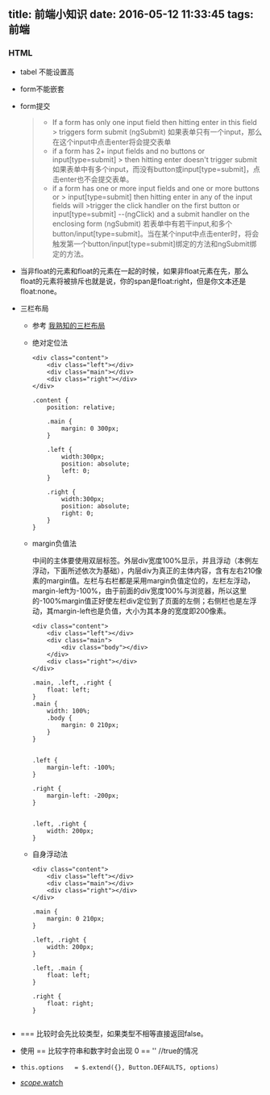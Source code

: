 title: 前端小知识
date: 2016-05-12 11:33:45
tags: 前端
---
### HTML

* tabel 不能设置高
* form不能嵌套
* form提交
	
	> * If a form has only one input field then hitting enter in this field 	>	triggers form submit (ngSubmit)
	>  如果表单只有一个input，那么在这个input中点击enter将会提交表单
	> * if a form has 2+ input fields and no buttons or input[type=submit] 	> then 	hitting enter doesn't trigger submit
	> 如果表单中有多个input，而没有button或input[type=submit]，点击enter也不会提交表单。
	> * if a form has one or more input fields and one or more buttons or 	> input[type=submit] then hitting enter in any of the input fields will 	>trigger the click handler on the first button or input[type=submit] 	--(ngClick) and a submit handler on the enclosing form (ngSubmit) 若表单中有若干input,和多个button/input[type=submit]。当在某个input中点击enter时，将会触发第一个button/input[type=submit]绑定的方法和ngSubmit绑定的方法。

* 当非float的元素和float的元素在一起的时候，如果非float元素在先，那么float的元素将被排斥也就是说，你的span是float:right，但是你文本还是float:none。
* 三栏布局
	* 参考
		[我熟知的三栏布局](http://www.zhangxinxu.com/wordpress/2009/11/%E6%88%91%E7%86%9F%E7%9F%A5%E7%9A%84%E4%B8%89%E7%A7%8D%E4%B8%89%E6%A0%8F%E7%BD%91%E9%A1%B5%E5%AE%BD%E5%BA%A6%E8%87%AA%E9%80%82%E5%BA%94%E5%B8%83%E5%B1%80%E6%96%B9%E6%B3%95/)
	* 绝对定位法
		
		```
		<div class="content">
			<div class="left"></div>
			<div class="main"></div>
			<div class="right"></div>
		</div>
		
		.content {
			position: relative;
			
			.main {
				margin: 0 300px; 
			}
			
			.left {
				width:300px;
				position: absolute;
				left: 0;
			}
			
			.right {
				width:300px;
				position: absolute;
				right: 0;
			}
		}
		
		```
		
	* margin负值法
	
		中间的主体要使用双层标签。外层div宽度100%显示，并且浮动（本例左浮动，下面所述依次为基础），内层div为真正的主体内容，含有左右210像素的margin值。左栏与右栏都是采用margin负值定位的，左栏左浮动，margin-left为-100%，由于前面的div宽度100%与浏览器，所以这里的-100%margin值正好使左栏div定位到了页面的左侧；右侧栏也是左浮动，其margin-left也是负值，大小为其本身的宽度即200像素。
		
		```
		<div class="content">
			<div class="left"></div>
			<div class="main">
				<div class="body"></div>
			</div>
			<div class="right"></div>
		</div>
		
		.main, .left, .right {
			float: left;
		}
		.main {
			width: 100%;
			.body {
				margin: 0 210px;
			}
		}
		
		
		.left {
			margin-left: -100%;
		}
		
		.right {
			margin-left: -200px;
		}
	
		
		.left, .right {
			width: 200px;
		}
		
		```
		
	* 自身浮动法

		```
		<div class="content">
			<div class="left"></div>
			<div class="main"></div>
			<div class="right"></div>
		</div>
		
		.main {
			margin: 0 210px;
		}
		
		.left, .right {
			width: 200px;
		}
		
		.left, .main {
			float: left;
		}
		
		.right {
			float: right;
		}
		
		
		```

* === 比较时会先比较类型，如果类型不相等直接返回false。
* 使用 == 比较字符串和数字时会出现 0 == ''  //true的情况
* `this.options   = $.extend({}, Button.DEFAULTS, options)`
* [$scope.$watch](https://github.com/angular/angular.js/issues/11565)
